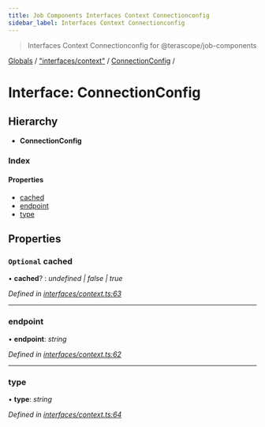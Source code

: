 ```yaml
---
title: Job Components Interfaces Context Connectionconfig
sidebar_label: Interfaces Context Connectionconfig
---
```


> Interfaces Context Connectionconfig for @terascope/job-components

[Globals](../overview.md) / ["interfaces/context"](../modules/_interfaces_context_.md) / [ConnectionConfig](_interfaces_context_.connectionconfig.md) /

# Interface: ConnectionConfig

## Hierarchy

* **ConnectionConfig**

### Index

#### Properties

* [cached](_interfaces_context_.connectionconfig.md#optional-cached)
* [endpoint](_interfaces_context_.connectionconfig.md#endpoint)
* [type](_interfaces_context_.connectionconfig.md#type)

## Properties

### `Optional` cached

• **cached**? : *undefined | false | true*

*Defined in [interfaces/context.ts:63](https://github.com/terascope/teraslice/tree/0c8b1cfadd6cd255811e506264906c5373f2ebea/packages/job-components/interfaces/context.ts#L63)*

___

###  endpoint

• **endpoint**: *string*

*Defined in [interfaces/context.ts:62](https://github.com/terascope/teraslice/tree/0c8b1cfadd6cd255811e506264906c5373f2ebea/packages/job-components/interfaces/context.ts#L62)*

___

###  type

• **type**: *string*

*Defined in [interfaces/context.ts:64](https://github.com/terascope/teraslice/tree/0c8b1cfadd6cd255811e506264906c5373f2ebea/packages/job-components/interfaces/context.ts#L64)*
